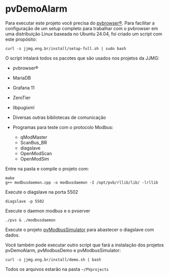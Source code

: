 # pvDemoAlarm

Para executar este projeto você precisa do [pvbrowser®](https://pvbrowser.de).
Para facilitar a configuração de um setup completo para trabalhar com o pvbrowser em uma distribuição Linux baseada no Ubuntu 24.04, foi criado um script com este propósito:

```
curl -s jjmg.eng.br/install/setup-full.sh | sudo bash
```
O script intalará todos os pacotes que são usados nos projetos da JJMG:

- pvbrowser®
- MariaDB
- Grafana 11
- ZeroTier
- libpugixml

- Diversas outras bibliotecas de comunicação

- Programas para teste com o protocolo Modbus:
  - qModMaster
  - ScanBus_BR
  - diagslave
  - OpenModScan
  - OpenModSim

Entre na pasta e compile o projeto com:
```
make
g++ modbusdaemon.cpp -o modbusdaemon -I /opt/pvb/rllib/lib/ -lrllib
```
Execute o diagslave na porta 5502
```
diagslave -p 5502
```
Execute o daemon modbus e o pvserver
```
./pvs & ./modbusdaemon
```
Execute o projeto [pvModbusSimulator](https://github.com/jjmg-eng/pvModbusSimulator) para abastecer o diagslave com dados.

Você também pode executar outro script que fará a instalação dos projetos pvDemoAlarm, pvModbusDemo e pvModbusSimulator:
```
curl -s jjmg.eng.br/install/demo.sh | bash
```
Todos os arquivos estarão na pasta `~/PVprojects`
